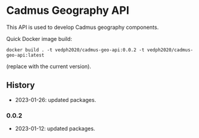 # Cadmus Geography API

This API is used to develop Cadmus geography components.

Quick Docker image build:

    docker build . -t vedph2020/cadmus-geo-api:0.0.2 -t vedph2020/cadmus-geo-api:latest

(replace with the current version).

## History

- 2023-01-26: updated packages.

### 0.0.2

- 2023-01-12: updated packages.
